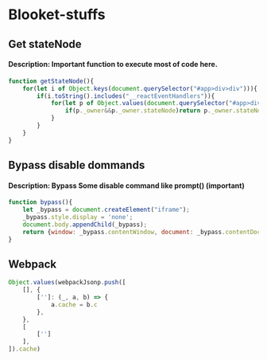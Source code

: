 # Blooket-stuffs
## Get stateNode
#### Description: Important function to execute most of code here.
```js
function getStateNode(){
    for(let i of Object.keys(document.querySelector("#app>div>div"))){
        if(i.toString().includes("__reactEventHandlers")){
            for(let p of Object.values(document.querySelector("#app>div>div")[i].children.filter(n=>n))){
                if(p._owner&&p._owner.stateNode)return p._owner.stateNode
            }
        }
    }
}
```

## Bypass disable dommands
#### Description: Bypass Some disable command like prompt() (important)
```js
function bypass(){
    let _bypass = document.createElement("iframe");
    _bypass.style.display = 'none';
    document.body.appendChild(_bypass);
    return {window: _bypass.contentWindow, document: _bypass.contentDocument}
}
```

## Webpack
```js
Object.values(webpackJsonp.push([
    [], {
        ['']: (_, a, b) => {
            a.cache = b.c
        },
    },
    [
        ['']
    ],
]).cache)
```
